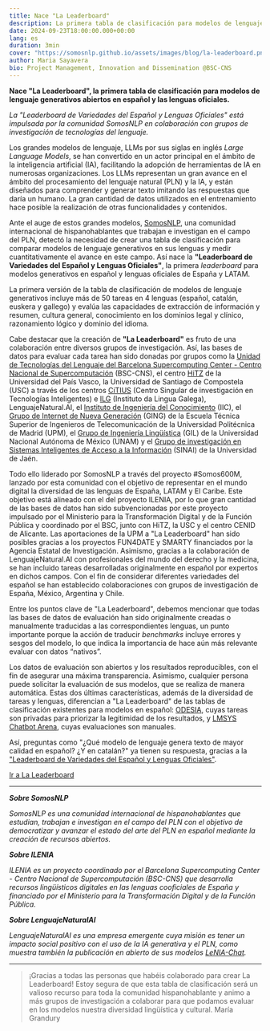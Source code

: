 ```yaml
---
title: Nace "La Leaderboard"
description: La primera tabla de clasificación para modelos de lenguaje generativos abiertos en español y las lenguas oficiales
date: 2024-09-23T18:00:00.000+00:00
lang: es
duration: 3min
cover: "https://somosnlp.github.io/assets/images/blog/la-leaderboard.png"
author: Maria Sayavera
bio: Project Management, Innovation and Dissemination @BSC-CNS
---
```


**Nace "La Leaderboard", la primera tabla de clasificación para modelos de lenguaje generativos abiertos en español y las lenguas oficiales.**

*La "Leaderboard de Variedades del Español y Lenguas Oficiales" está impulsada por la comunidad SomosNLP en colaboración con grupos de investigación de tecnologías del lenguaje.*

Los grandes modelos de lenguaje, LLMs por sus siglas en inglés *Large Language Models*, se han convertido en un actor principal en el ámbito de la inteligencia artificial (IA), facilitando la adopción de herramientas de IA en numerosas organizaciones. Los LLMs representan un gran avance en el ámbito del procesamiento del lenguaje natural (PLN) y la IA, y están diseñados para comprender y generar texto imitando las respuestas que daría un humano. La gran cantidad de datos utilizados en el entrenamiento hace posible la realización de otras funcionalidades y contenidos.

Ante el auge de estos grandes modelos, [SomosNLP](https://somosnlp.org/), una comunidad internacional de hispanohablantes que trabajan e investigan en el campo del PLN, detectó la necesidad de crear una tabla de clasificación para comparar modelos de lenguaje generativos en sus lenguas y medir cuantitativamente el avance en este campo. Así nace la **"Leaderboard de Variedades del Español y Lenguas Oficiales"**, la primera *leaderboard* para modelos generativos en español y lenguas oficiales de España y LATAM.

La primera versión de la tabla de clasificación de modelos de lenguaje generativos incluye más de 50 tareas en 4 lenguas (español, catalán, euskera y gallego) y evalúa las capacidades de extracción de información y resumen, cultura general, conocimiento en los dominios legal y clínico, razonamiento lógico y dominio del idioma.

Cabe destacar que la creación de **"La Leaderboard"** es fruto de una colaboración entre diversos grupos de investigación. Así, las bases de datos para evaluar cada tarea han sido donadas por grupos como la [Unidad de Tecnologías del Lenguaje del Barcelona Supercomputing Center - Centro Nacional de Supercomputación](https://www.bsc.es/discover-bsc/organisation/research-departments/language-technologies-unit) (BSC-CNS), el centro [HiTZ](https://www.hitz.eus/) de la Universidad del País Vasco, la Universidad de Santiago de Compostela (USC) a través de los centros [CiTIUS](https://citius.gal/es/) (Centro Singular de investigación en Tecnologías Inteligentes) e [ILG](https://ilg.usc.gal/es) (Instituto da Lingua Galega), LenguajeNatural.AI, el [Instituto de Ingeniería del Conocimiento](https://www.iic.uam.es/) (IIC), el [Grupo de Internet de Nueva Generación](https://www.upm.es/observatorio/vi/index.jsp?pageac=estructuras/grupo.jsp&idGrupo=261) (GING) de la Escuela Técnica Superior de Ingenieros de Telecomunicación de la Universidad Politécnica de Madrid (UPM), el [Grupo de Ingeniería Lingüística](http://grupos.iingen.unam.mx/iling/es-mx/Paginas/default.aspx) (GIL) de la Universidad Nacional Autónoma de México (UNAM) y el [Grupo de investigación en Sistemas Inteligentes de Acceso a la Información](https://sinai.ujaen.es/) (SINAI) de la Universidad de Jaén.

Todo ello liderado por SomosNLP a través del proyecto #Somos600M, lanzado por esta comunidad con el objetivo de representar en el mundo digital la diversidad de las lenguas de España, LATAM y El Caribe. Este objetivo está alineado con el del proyecto ILENIA, por lo que gran cantidad de las bases de datos han sido subvencionadas por este proyecto impulsado por el Ministerio para la Transformación Digital y de la Función Pública y coordinado por el BSC, junto con HiTZ, la USC y el centro CENID de Alicante. Las aportaciones de la UPM a "La Leaderboard" han sido posibles gracias a los proyectos FUN4DATE y SMARTY financiados por la Agencia Estatal de Investigación. Asimismo, gracias a la colaboración de LenguajeNatural.AI con profesionales del mundo del derecho y la medicina, se han incluido tareas desarrolladas originalmente en español por expertos en dichos campos. Con el fin de considerar diferentes variedades del español se han establecido colaboraciones con grupos de investigación de España, México, Argentina y Chile.

Entre los puntos clave de "La Leaderboard", debemos mencionar que todas las bases de datos de evaluación han sido originalmente creadas o manualmente traducidas a las correspondientes lenguas, un punto importante porque la acción de traducir *benchmarks* incluye errores y sesgos del modelo, lo que indica la importancia de hace aún más relevante evaluar con datos “nativos”.

Los datos de evaluación son abiertos y los resultados reproducibles, con el fin de asegurar una máxima transparencia. Asimismo, cualquier persona puede solicitar la evaluación de sus modelos, que se realiza de manera automática. Estas dos últimas características, además de la diversidad de tareas y lenguas, diferencian a "La Leaderboard" de las tablas de clasificación existentes para modelos en español: [ODESIA](https://leaderboard.odesia.uned.es/), cuyas tareas son privadas para priorizar la legitimidad de los resultados, y [LMSYS Chatbot Arena](https://huggingface.co/spaces/lmsys/chatbot-arena-leaderboard), cuyas evaluaciones son manuales.

Así, preguntas como "¿Qué modelo de lenguaje genera texto de mayor calidad en español? ¿Y en catalán?" ya tienen su respuesta, gracias a la ["Leaderboard de Variedades del Español y Lenguas Oficiales"](https://huggingface.co/spaces/la-leaderboard/la-leaderboard).

<a href="https://hf.co/la-leaderboard/la-leaderboard" target="_blank" class="button-accent center">Ir a La Leaderboard</a>

---

***Sobre SomosNLP***

*SomosNLP es una comunidad internacional de hispanohablantes que estudian, trabajan e investigan en el campo del PLN con el objetivo de democratizar y avanzar el estado del arte del PLN en español mediante la creación de recursos abiertos.*

***Sobre ILENIA***

*ILENIA es un proyecto coordinado por el Barcelona Supercomputing Center - Centro Nacional de Supercomputación (BSC-CNS) que desarrolla recursos lingüísticos digitales en las lenguas cooficiales de España y financiado por el Ministerio para la Transformación Digital y de la Función Pública.*

***Sobre LenguajeNaturalAI***

*LenguajeNaturalAI es una empresa emergente cuya misión es tener un impacto social positivo con el uso de la IA generativa y el PLN, como muestra también la publicación en abierto de sus modelos [LeNIA-Chat](https://lenguajenatural.ai/nuevo-llm-espanol-lenia-chat-1-5b/).*

---

> ¡Gracias a todas las personas que habéis colaborado para crear La Leaderboard!
> Estoy segura de que esta tabla de clasificación será un valioso recurso para toda la comunidad hispanohablante y animo a más grupos de investigación a colaborar para que podamos evaluar en los modelos nuestra diversidad lingüística y cultural.
> María Grandury
